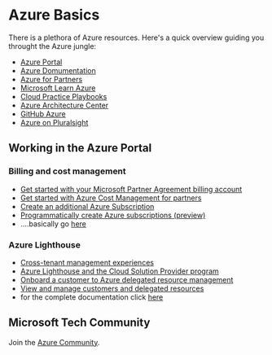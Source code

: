 # Azure Basics #

There is a plethora of Azure resources. 
Here's a quick overview guiding you throught the Azure jungle: 
* [Azure Portal](https://azure.microsoft.com/de-de/features/azure-portal/)
* [Azure Domumentation](https://docs.microsoft.com/de-de/azure/?product=featured)
* [Azure for Partners](https://www.microsoft.com/azure/partners/)
* [Microsoft Learn Azure](https://docs.microsoft.com/en-us/learn/azure/ )
* [Cloud Practice Playbooks](https://partner.microsoft.com/en-us/campaigns/cloud-practice-playbooks)
* [Azure Architecture Center](https://docs.microsoft.com/de-de/azure/architecture/)
* [GitHub Azure](https://github.com/Azure)
* [Azure on Pluralsight](https://www.pluralsight.com/partners/microsoft/azure?aid=7010a000001xDURAA2 )

## Working in the Azure Portal ##

### Billing and cost management ###

+ [Get started with your Microsoft Partner Agreement billing account](https://docs.microsoft.com/en-us/azure/cost-management-billing/understand/mpa-overview) 
+ [Get started with Azure Cost Management for partners](https://docs.microsoft.com/en-us/azure/cost-management-billing/costs/get-started-partners)
+ [Create an additional Azure Subscription](https://docs.microsoft.com/en-us/azure/cost-management-billing/manage/create-subscription)
+ [Programmatically create Azure subscriptions (preview)](https://docs.microsoft.com/en-us/azure/azure-resource-manager/management/programmatically-create-subscription?tabs=rest)
+ ....basically go [here](https://docs.microsoft.com/en-us/azure/cost-management-billing/)

### Azure Lighthouse ###

+ [Cross-tenant management experiences](https://docs.microsoft.com/en-us/azure/lighthouse/concepts/cross-tenant-management-experience)
+ [Azure Lighthouse and the Cloud Solution Provider program](https://docs.microsoft.com/en-us/azure/lighthouse/concepts/cloud-solution-provider)
+ [Onboard a customer to Azure delegated resource management](https://docs.microsoft.com/en-us/azure/lighthouse/how-to/onboard-customer)
+ [View and manage customers and delegated resources](https://docs.microsoft.com/en-us/azure/lighthouse/how-to/view-manage-customers)
+ for the complete documentation click [here](https://docs.microsoft.com/en-us/azure/lighthouse/)

## Microsoft Tech Community ##

Join the [Azure Community](https://techcommunity.microsoft.com/t5/azure/ct-p/Azure). 